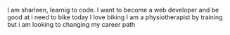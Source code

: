 I am sharleen, learnig to code. I want to become a web developer and be good at
i need to bike today
I love biking
I am a physiotherapist by training but i am looking to changing my career path